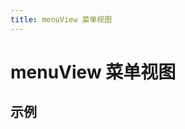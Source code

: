 ```yaml
---
title: menuView 菜单视图
---
```


# menuView 菜单视图

## 示例

<demo-preview2 path="./def.vue" />

<API src="./data.json" lang="zh"></API>
